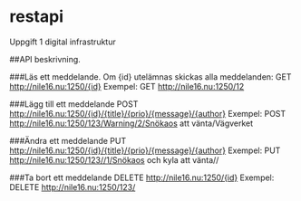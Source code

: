 # restapi
Uppgift 1 digital infrastruktur

##API beskrivning.

###Läs ett meddelande. Om {id} utelämnas skickas alla meddelanden:
GET    http://nile16.nu:1250/{id}
Exempel: GET http://nile16.nu:1250/12

###Lägg till ett meddelande
POST   http://nile16.nu:1250/{id}/{title}/{prio}/{message}/{author}
Exempel: POST http://nile16.nu:1250/123/Warning/2/Snökaos att vänta/Vägverket

###Ändra ett meddelande
PUT    http://nile16.nu:1250/{id}/{title}/{prio}/{message}/{author}
Exempel: PUT http://nile16.nu:1250/123//1/Snökaos och kyla att vänta//

###Ta bort ett meddelande
DELETE http://nile16.nu:1250/{id}
Exempel: DELETE http://nile16.nu:1250/123/
